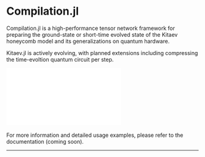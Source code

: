 <!-- # ![KitaevHoneycmb.jl](Presentation_Fig1c.png) -->
# Compilation.jl
Compilation.jl is a high-performance tensor network framework for preparing the ground-state or short-time evolved state of the Kitaev honeycomb model and its generalizations on quantum hardware.

Kitaev.jl is actively evolving, with planned extensions including compressing the time-evoltion quantum circuit per step. 

![Circuir Compilation](docs/circuit_compilation.pdf)


For more information and detailed usage examples, please refer to the documentation (coming soon).

---

<!-- *Note: The image path has been updated to assume the image is in the same repository. Ensure the file `Presentation_Fig1c.png` is correctly placed in the repository for proper rendering.* -->
